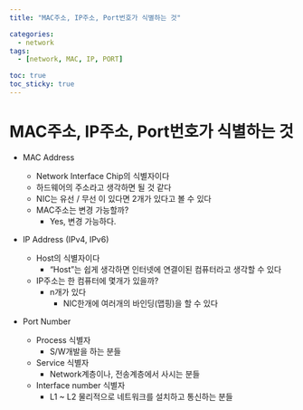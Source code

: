 ```yaml
---
title: "MAC주소, IP주소, Port번호가 식별하는 것"

categories:
  - network
tags:
  - [network, MAC, IP, PORT]

toc: true
toc_sticky: true
---
```


# MAC주소, IP주소, Port번호가 식별하는 것

- MAC Address

  - Network Interface Chip의 식별자이다
  - 하드웨어의 주소라고 생각하면 될 것 같다
  - NIC는 유선 / 무선 이 있다면 2개가 있다고 볼 수 있다
  - MAC주소는 변경 가능할까?
    - Yes, 변경 가능하다.

- IP Address (IPv4, IPv6)

  - Host의 식별자이다
    - “Host”는 쉽게 생각하면 인터넷에 연결이된 컴퓨터라고 생각할 수 있다
  - IP주소는 한 컴퓨터에 몇개가 있을까?
    - n개가 있다
      - NIC한개에 여러개의 바인딩(맵핑)을 할 수 있다

- Port Number
  - Process 식별자
    - S/W개발을 하는 분들
  - Service 식별자
    - Network계층이나, 전송계층에서 사시는 분들
  - Interface number 식별자
    - L1 ~ L2 물리적으로 네트워크를 설치하고 통신하는 분들
